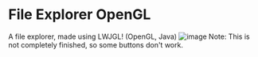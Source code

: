 # File Explorer OpenGL
A file explorer, made using LWJGL! (OpenGL, Java)
![image](https://github.com/AppleClient/File-Explorer-OpenGL/assets/128838345/5970e8dd-7b8b-4c61-9075-a1225177a70b)
Note: This is not completely finished, so some buttons don't work.
